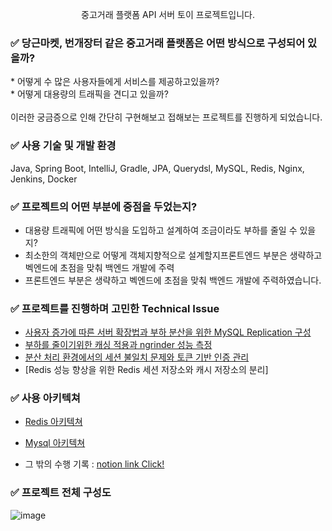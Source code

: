 <p align="center">중고거래 플랫폼 API 서버 토이 프로젝트입니다.</p>

### ✅ <span>당근마켓</span>, <span>번개장터</span> 같은 중고거래 플랫폼은 어떤 방식으로 구성되어 있을까?
<p>
* 어떻게 수 많은 사용자들에게 서비스를 제공하고있을까? <br>
* 어떻게 대용량의 트래픽을 견디고 있을까? 
  <br>
  <br>
  이러한 궁금증으로 인해 간단히 구현해보고 접해보는 프로젝트를 진행하게 되었습니다.<p>
  

### ✅ 사용 기술 및 개발 환경

Java, Spring Boot, IntelliJ, Gradle, JPA, Querydsl, MySQL, Redis, Nginx, Jenkins, Docker


### ✅ 프로젝트의 어떤 부분에 중점을 두었는지?

* 대용량 트래픽에 어떤 방식을 도입하고 설계하여 조금이라도 부하를 줄일 수 있을지?
* 최소한의 객체만으로 어떻게 객체지향적으로 설계할지프론트엔드 부분은 생략하고 벡엔드에 초점을 맞춰 백엔드 개발에 주력
* 프론트엔드 부분은 생략하고 벡엔드에 초점을 맞춰 백엔드 개발에 주력하였습니다.
  

### ✅ 프로젝트를 진행하며 고민한 Technical Issue

* [사용자 증가에 따른 서버 확장법과 부하 분산을 위한 MySQL Replication 구성](https://fluorescent-sceptre-6b9.notion.site/626c4d1235184c1c83913a6cca1ad819)
* [부하를 줄이기위한 캐싱 적용과 ngrinder 성능 측정](https://fluorescent-sceptre-6b9.notion.site/e5e730e11a4e4c40a1f1b2569c950ac4)
* [분산 처리 환경에서의 세션 불일치 문제와 토큰 기반 인증 관리](https://fluorescent-sceptre-6b9.notion.site/b0ca0b7162b748ebb5116f3193a28a27)
* [Redis 성능 향상을 위한 Redis 세션 저장소와 캐시 저장소의 분리]
  

### ✅ 사용 아키텍쳐
* [Redis 아키텍쳐](https://fluorescent-sceptre-6b9.notion.site/Redis-df37c069a91f4aff90f41db73b575b9b)
* [Mysql 아키텍쳐](https://fluorescent-sceptre-6b9.notion.site/Redis-df37c069a91f4aff90f41db73b575b9b)

* 그 밖의 수행 기록 : [notion link Click!](https://fluorescent-sceptre-6b9.notion.site/b0cf9a22d63541ea930d7b20b51d2b57)
  

### ✅ 프로젝트 전체 구성도
![image](https://github.com/user-attachments/assets/6955635b-d00a-44b5-aae7-6fe8a93cd2c4)

